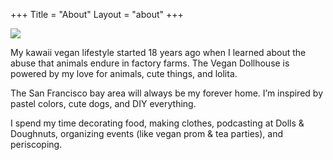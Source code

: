 +++
Title    = "About"
Layout   = "about"
+++

![](/images/birthdaygirl.jpg)

My kawaii vegan lifestyle started 18 years ago when I learned about the abuse that animals endure in factory farms. The Vegan Dollhouse is powered by my love for animals, cute things, and lolita. 

The San Francisco bay area will always be my forever home. I’m inspired by pastel colors, cute dogs, and DIY everything.

I spend my time decorating food, making clothes, podcasting at Dolls & Doughnuts, organizing events (like vegan prom & tea parties), and periscoping.
</div>
